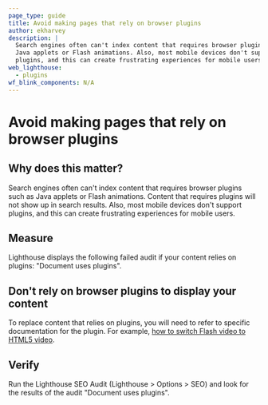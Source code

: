 ```yaml
---
page_type: guide
title: Avoid making pages that rely on browser plugins
author: ekharvey
description: |
  Search engines often can't index content that requires browser plugins such as
  Java applets or Flash animations. Also, most mobile devices don't support
  plugins, and this can create frustrating experiences for mobile users.
web_lighthouse:
  - plugins
wf_blink_components: N/A
---
```


# Avoid making pages that rely on browser plugins

## Why does this matter?

Search engines often can't index content that requires browser plugins such as
Java applets or Flash animations. Content that requires plugins will not show up
in search results. Also, most mobile devices don't support plugins, and this can
create frustrating experiences for mobile users.

## Measure

Lighthouse displays the following failed audit if your content relies on
plugins: "Document uses plugins".

## Don't rely on browser plugins to display your content

To replace content that relies on plugins, you will need to refer to specific
documentation for the plugin. For example,
[how to switch Flash video to HTML5 video](https://developer.mozilla.org/en-US/docs/Plugins/Flash_to_HTML5/Video).

## Verify

Run the Lighthouse SEO Audit (Lighthouse > Options > SEO) and look for the
results of the audit "Document uses plugins".
